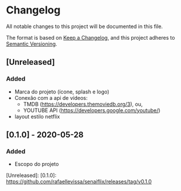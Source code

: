 # Changelog
All notable changes to this project will be documented in this file.

The format is based on [Keep a Changelog](https://keepachangelog.com/en/1.0.0/),
and this project adheres to [Semantic Versioning](https://semver.org/spec/v2.0.0.html).

## [Unreleased]
### Added
- Marca do projeto (ícone, splash e logo)
- Conexão com a api de vídeos: 
    - TMDB (https://developers.themoviedb.org/3), ou,
    - YOUTUBE API (https://developers.google.com/youtube/)
- layout estilo netflix

## [0.1.0] - 2020-05-28
### Added
-  Escopo do projeto

[Unreleased]:
[0.1.0]: https://github.com/rafaellevissa/senaiflix/releases/tag/v0.1.0
